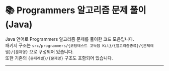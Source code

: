 # 📚 Programmers 알고리즘 문제 풀이 (Java)

Java 언어로 Programmers 알고리즘 문제를 풀이한 코드 모음입니다.  
패키지 구조는 `src/programmers/{코딩테스트 고득점 Kit}/{알고리즘종류}/{문제레벨}/{문제명}` 으로 구성되어 있습니다.  
또한 기존의 `{문제레벨}/{문제명}` 구조도 포함되어 있습니다.


---
